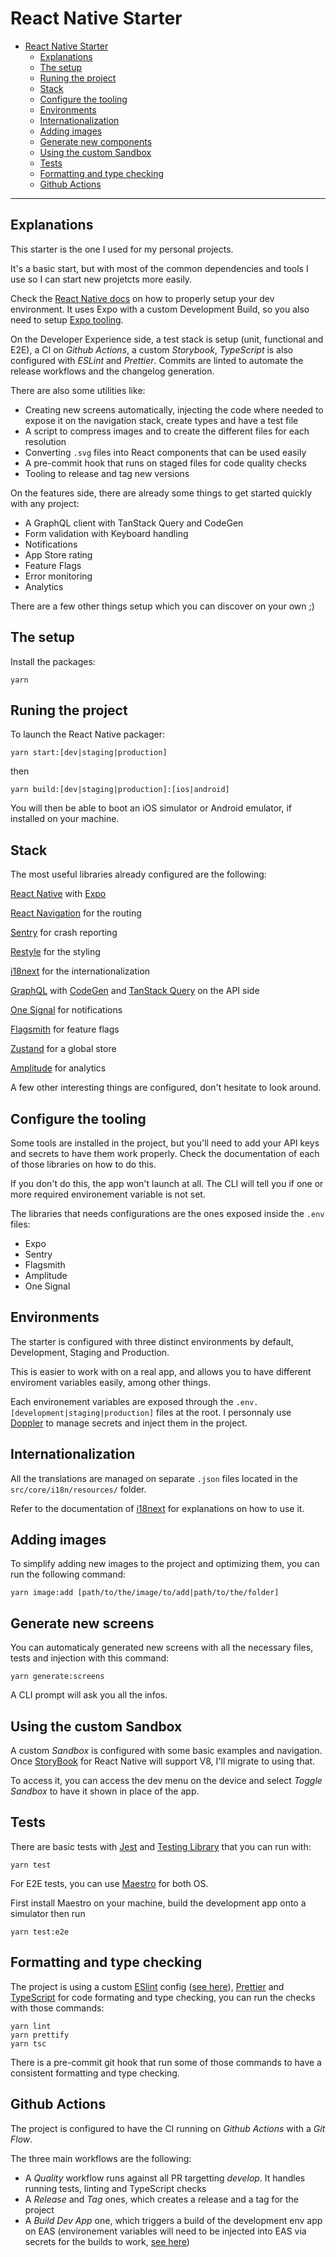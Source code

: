 # React Native Starter

- [React Native Starter](#react-native-starter)
  - [Explanations](#explanations)
  - [The setup](#the-setup)
  - [Runing the project](#runing-the-project)
  - [Stack](#stack)
  - [Configure the tooling](#configure-the-tooling)
  - [Environments](#environments)
  - [Internationalization](#internationalization)
  - [Adding images](#adding-images)
  - [Generate new components](#generate-new-components)
  - [Using the custom Sandbox](#using-the-custom-sandbox)
  - [Tests](#tests)
  - [Formatting and type checking](#formatting-and-type-checking)
  - [Github Actions](#github-actions)

---

## Explanations

This starter is the one I used for my personal projects.

It's a basic start, but with most of the common dependencies and tools I use so I can start new projetcts more easily.

Check the [React Native docs](https://reactnative.dev/docs/environment-setup) on how to properly setup your dev environment. It uses Expo with a custom Development Build, so you also need to setup [Expo tooling](https://docs.expo.dev/).

On the Developer Experience side, a test stack is setup (unit, functional and E2E), a CI on _Github Actions_, a custom _Storybook_, _TypeScript_ is also configured with _ESLint_ and _Prettier_. Commits are linted to automate the release workflows and the changelog generation.

There are also some utilities like:

- Creating new screens automatically, injecting the code where needed to expose it on the navigation stack, create types and have a test file
- A script to compress images and to create the different files for each resolution
- Converting `.svg` files into React components that can be used easily
- A pre-commit hook that runs on staged files for code quality checks
- Tooling to release and tag new versions

On the features side, there are already some things to get started quickly with any project:

- A GraphQL client with TanStack Query and CodeGen
- Form validation with Keyboard handling
- Notifications
- App Store rating
- Feature Flags
- Error monitoring
- Analytics

There are a few other things setup which you can discover on your own ;)

## The setup

Install the packages:

```
yarn
```

## Runing the project

To launch the React Native packager:

```
yarn start:[dev|staging|production]
```

then

```
yarn build:[dev|staging|production]:[ios|android]
```

You will then be able to boot an iOS simulator or Android emulator, if installed on your machine.

## Stack

The most useful libraries already configured are the following:

[React Native](https://facebook.github.io/react-native/) with [Expo](https://docs.expo.dev/)

[React Navigation](https://reactnavigation.org/) for the routing

[Sentry](https://sentry.io/welcome/) for crash reporting

[Restyle](https://github.com/Shopify/restyle/) for the styling

[i18next](https://www.i18next.com/) for the internationalization

[GraphQL](https://graphql.org/) with [CodeGen](https://the-guild.dev/graphql/codegen) and [TanStack Query](https://tanstack.com/query/latest) on the API side

[One Signal](https://onesignal.com/) for notifications

[Flagsmith](https://www.flagsmith.com/) for feature flags

[Zustand](https://zustand-demo.pmnd.rs/) for a global store

[Amplitude](https://amplitude.com/) for analytics

A few other interesting things are configured, don't hesitate to look around.

## Configure the tooling

Some tools are installed in the project, but you'll need to add your API keys and secrets to have them work properly. Check the documentation of each of those libraries on how to do this.

If you don't do this, the app won't launch at all. The CLI will tell you if one or more required environement variable is not set.

The libraries that needs configurations are the ones exposed inside the `.env` files:

- Expo
- Sentry
- Flagsmith
- Amplitude
- One Signal

## Environments

The starter is configured with three distinct environments by default, Development, Staging and Production.

This is easier to work with on a real app, and allows you to have different enviroment variables easily, among other things.

Each environement variables are exposed through the `.env.[development|staging|production]` files at the root. I personnaly use [Doppler](https://www.doppler.com/) to manage secrets and inject them in the project.

## Internationalization

All the translations are managed on separate `.json` files located in the `src/core/i18n/resources/` folder.

Refer to the documentation of [i18next](https://www.i18next.com/) for explanations on how to use it.

## Adding images

To simplify adding new images to the project and optimizing them, you can run the following command:

```
yarn image:add [path/to/the/image/to/add|path/to/the/folder]
```

## Generate new screens

You can automaticaly generated new screens with all the necessary files, tests and injection with this command:

```
yarn generate:screens
```

A CLI prompt will ask you all the infos.

## Using the custom Sandbox

A custom _Sandbox_ is configured with some basic examples and navigation. Once [StoryBook](https://storybook.js.org/) for React Native will support V8, I'll migrate to using that.

To access it, you can access the dev menu on the device and select _Toggle Sandbox_ to have it shown in place of the app.

## Tests

There are basic tests with [Jest](https://jestjs.io/) and [Testing Library](https://testing-library.com/) that you can run with:

```
yarn test
```

For E2E tests, you can use [Maestro](https://maestro.mobile.dev/) for both OS.

First install Maestro on your machine, build the development app onto a simulator then run

```
yarn test:e2e
```

## Formatting and type checking

The project is using a custom [ESlint](https://eslint.org/) config ([see here](https://github.com/tsyirvo/eslint-config-tsyirvo-react-native)), [Prettier](https://prettier.io/) and [TypeScript](https://www.typescriptlang.org/) for code formating and type checking, you can run the checks with those commands:

```
yarn lint
yarn prettify
yarn tsc
```

There is a pre-commit git hook that run some of those commands to have a consistent formatting and type checking.

## Github Actions

The project is configured to have the CI running on _Github Actions_ with a _Git Flow_.

The three main workflows are the following:

- A _Quality_ workflow runs against all PR targetting _develop_. It handles running tests, linting and TypeScript checks
- A _Release_ and _Tag_ ones, which creates a release and a tag for the project
- A _Build Dev App_ one, which triggers a build of the development env app on EAS (environement variables will need to be injected into EAS via secrets for the builds to work, [see here](https://docs.expo.dev/build-reference/variables/))
